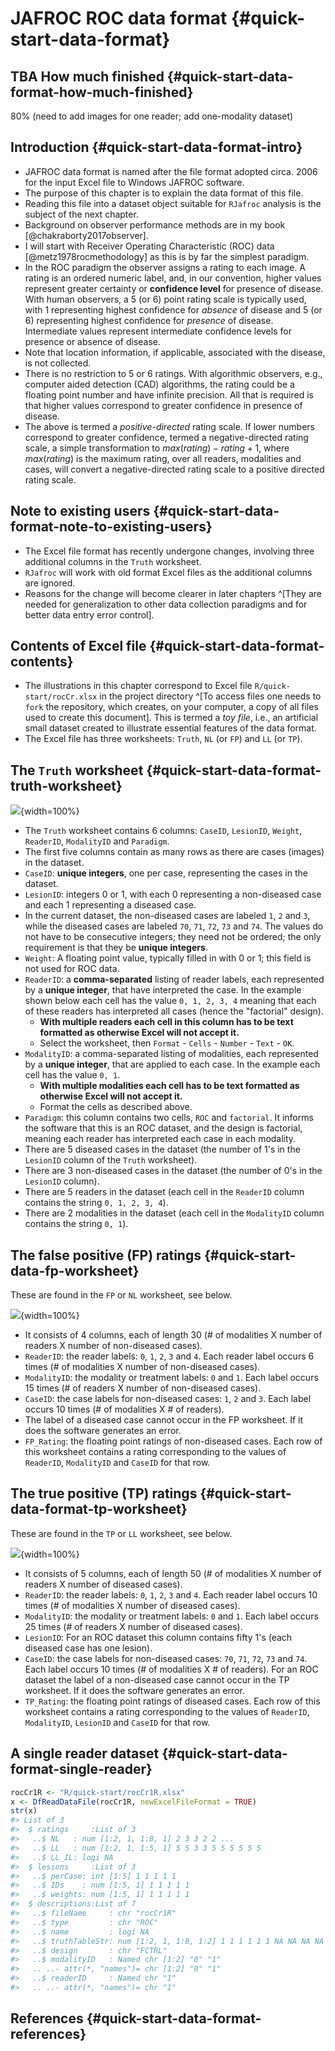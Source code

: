 # JAFROC ROC data format {#quick-start-data-format}





## TBA How much finished {#quick-start-data-format-how-much-finished}
80% (need to add images for one reader; add one-modality dataset)



## Introduction {#quick-start-data-format-intro}
* JAFROC data format is named after the file format adopted circa. 2006 for the input Excel file to Windows JAFROC software.
* The purpose of this chapter is to explain the data format of this file. 
* Reading this file into a dataset object suitable for `RJafroc` analysis is the subject of the next chapter. 
* Background on observer performance methods are in my book [@chakraborty2017observer].
* I will start with Receiver Operating Characteristic (ROC) data [@metz1978rocmethodology] as this is by far the simplest paradigm.
* In the ROC paradigm the observer assigns a rating to each image. A rating is an ordered numeric label, and, in our convention, higher values represent greater certainty or **confidence level** for presence of disease. With human observers, a 5 (or 6) point rating scale is typically used, with 1 representing highest confidence for *absence* of disease and 5 (or 6) representing highest confidence for *presence* of disease. Intermediate values represent intermediate confidence levels for presence or absence of disease. 
* Note that location information, if applicable, associated with the disease, is not collected. 
* There is no restriction to 5 or 6 ratings. With algorithmic observers, e.g., computer aided detection (CAD) algorithms, the rating could be a floating point number and have infinite precision. All that is required is that higher values correspond to greater confidence in presence of disease.
* The above is termed a *positive-directed* rating scale. If lower numbers correspond to greater confidence, termed a negative-directed rating scale, a simple transformation to $max(rating) - rating + 1$, where $max(rating)$ is the maximum rating, over all readers, modalities and cases, will convert a negative-directed rating scale to a positive directed rating scale. 

## Note to existing users {#quick-start-data-format-note-to-existing-users}
* The Excel file format has recently undergone changes, involving three additional columns in the `Truth` worksheet.
* `RJafroc` will work with old format Excel files as the additional columns are ignored. 
* Reasons for the change will become clearer in later chapters ^[They are needed for generalization to other data collection paradigms and for better data entry error control].

## Contents of Excel file {#quick-start-data-format-contents}
* The illustrations in this chapter correspond to Excel file `R/quick-start/rocCr.xlsx` in the project directory ^[To access files one needs to `fork` the repository, which creates, on your computer, a copy of all files used to create this document]. This is termed a *toy file*, i.e., an artificial small dataset created to illustrate essential features of the data format. 
* The Excel file has three worksheets: `Truth`, `NL` (or `FP`) and `LL` (or `TP`).

## The `Truth` worksheet {#quick-start-data-format-truth-worksheet}
![](images/quick-start/rocCrTruth.png){width=100%}

* The `Truth` worksheet contains 6 columns: `CaseID`, `LesionID`, `Weight`, `ReaderID`, `ModalityID` and `Paradigm`. 
* The first five columns contain as many rows as there are cases (images) in the dataset. 
* `CaseID`: **unique integers**, one per case, representing the cases in the dataset. 
* `LesionID`: integers 0 or 1, with each 0 representing a non-diseased case and each 1 representing a diseased case. 
* In the current dataset, the non-diseased cases are labeled `1`, `2` and `3`, while the diseased cases are labeled `70`, `71`, `72`, `73` and `74`. The values do not have to be consecutive integers; they need not be ordered; the only requirement is that they be **unique integers**.
* `Weight`: A floating point value, typically filled in with 0 or 1; this field is not used for ROC data. 
* `ReaderID`: a **comma-separated** listing of reader labels, each represented by a **unique integer**, that have interpreted the case. In the example shown below each cell has the value `0, 1, 2, 3, 4` meaning that each of these readers has interpreted all cases (hence the "factorial" design). 
    + **With multiple readers each cell in this column has to be text formatted as otherwise Excel will not accept it.**
    + Select the worksheet, then `Format` - `Cells` - `Number` - `Text` - `OK`.
* `ModalityID`: a comma-separated listing of modalities, each represented by a **unique integer**, that are applied to each case. In the example each cell has the value `0, 1`. 
    + **With multiple modalities each cell has to be text formatted as otherwise Excel will not accept it.**
    + Format the cells as described above.
* `Paradigm`: this column contains two cells, `ROC` and `factorial`. It informs the software that this is an ROC dataset, and the design is factorial, meaning each reader has interpreted each case in each modality. 
* There are 5 diseased cases in the dataset (the number of 1's in the `LesionID` column of the `Truth` worksheet). 
* There are 3 non-diseased cases in the dataset (the number of 0's in the `LesionID` column).
* There are 5 readers in the dataset (each cell in the `ReaderID` column contains the string `0, 1, 2, 3, 4`).
* There are 2 modalities in the dataset (each cell in the `ModalityID` column contains the string `0, 1`).

## The false positive (FP) ratings {#quick-start-data-fp-worksheet}
These are found in the `FP` or `NL` worksheet, see below.

![](images/quick-start/rocCrFp.png){width=100%}

* It consists of 4 columns, each of length 30 (# of modalities X number of readers X number of non-diseased cases). 
* `ReaderID`: the reader labels: `0`, `1`, `2`, `3` and `4`. Each reader label occurs 6 times (# of modalities X number of non-diseased cases). 
* `ModalityID`: the modality or treatment labels: `0` and `1`. Each label occurs 15 times (# of readers X number of non-diseased cases). 
* `CaseID`: the case labels for non-diseased cases: `1`, `2` and `3`. Each label occurs 10 times (# of modalities X # of readers). 
* The label of a diseased case cannot occur in the FP worksheet. If it does the software generates an error. 
* `FP_Rating`: the floating point ratings of non-diseased cases. Each row of this worksheet contains a rating corresponding to the values of `ReaderID`, `ModalityID` and `CaseID` for that row.  

## The true positive (TP) ratings {#quick-start-data-format-tp-worksheet}
These are found in the `TP` or `LL` worksheet, see below.

![](images/quick-start/rocCrTp.png){width=100%}

* It consists of 5 columns, each of length 50 (# of modalities X number of readers X number of diseased cases). 
* `ReaderID`: the reader labels: `0`, `1`, `2`, `3` and `4`. Each reader label occurs 10 times (# of modalities X number of diseased cases). 
* `ModalityID`: the modality or treatment labels: `0` and `1`. Each label occurs 25 times (# of readers X number of diseased cases). 
* `LesionID`: For an ROC dataset this column contains fifty 1's (each diseased case has one lesion). 
* `CaseID`: the case labels for non-diseased cases: `70`, `71`, `72`, `73` and `74`. Each label occurs 10 times (# of modalities X # of readers). For an ROC dataset the label of a non-diseased case cannot occur in the TP worksheet. If it does the software generates an error. 
* `TP_Rating`: the floating point ratings of diseased cases. Each row of this worksheet contains a rating corresponding to the values of `ReaderID`, `ModalityID`, `LesionID` and `CaseID` for that row.   

## A single reader dataset {#quick-start-data-format-single-reader}


```r
rocCr1R <- "R/quick-start/rocCr1R.xlsx"
x <- DfReadDataFile(rocCr1R, newExcelFileFormat = TRUE)
str(x)
#> List of 3
#>  $ ratings     :List of 3
#>   ..$ NL   : num [1:2, 1, 1:8, 1] 2 3 3 2 2 ...
#>   ..$ LL   : num [1:2, 1, 1:5, 1] 5 5 3 3 5 5 5 5 5 5
#>   ..$ LL_IL: logi NA
#>  $ lesions     :List of 3
#>   ..$ perCase: int [1:5] 1 1 1 1 1
#>   ..$ IDs    : num [1:5, 1] 1 1 1 1 1
#>   ..$ weights: num [1:5, 1] 1 1 1 1 1
#>  $ descriptions:List of 7
#>   ..$ fileName     : chr "rocCr1R"
#>   ..$ type         : chr "ROC"
#>   ..$ name         : logi NA
#>   ..$ truthTableStr: num [1:2, 1, 1:8, 1:2] 1 1 1 1 1 1 NA NA NA NA ...
#>   ..$ design       : chr "FCTRL"
#>   ..$ modalityID   : Named chr [1:2] "0" "1"
#>   .. ..- attr(*, "names")= chr [1:2] "0" "1"
#>   ..$ readerID     : Named chr "1"
#>   .. ..- attr(*, "names")= chr "1"
```



## References {#quick-start-data-format-references}
